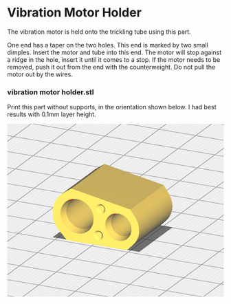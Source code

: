 # Vibration Motor Holder

The vibration motor is held onto the trickling tube using this part.  

One end has a taper on the two holes.  This end is marked by two small dimples. Insert the motor and tube into this end.  The motor will stop against a ridge in the hole, insert it until it comes to a stop.  If the motor needs to be removed, push it out from the end with the counterweight.  Do not pull the motor out by the wires.

### vibration motor holder.stl

Print this part without supports, in the orientation shown below.  I had best results with 0.1mm layer height.


![motor holder orientation](motor_holder.png)


